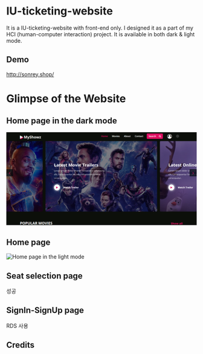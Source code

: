 # IU-ticketing-website
It is a IU-ticketing-website with front-end only. I designed it as a part of my HCI (human-computer interaction) project.
It is available in both dark & light mode.

## Demo
http://sonrey.shop/

# Glimpse of the Website
## Home page in the dark mode
![Home page in the dark mode](./screenshots/iu_home_page_dark.PNG)


## Home page
![Home page in the light mode](./screenshots/iu_home_page_light.PNG)


## Seat selection page 
성공


## SignIn-SignUp page 
RDS 사용

## Credits
